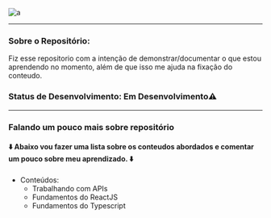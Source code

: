 ![a](https://cdn.discordapp.com/attachments/595687430120669242/995440054669410314/Trilha_Especializar_1.png)

---

### Sobre o Repositório:

Fiz esse repositorio com a intenção de demonstrar/documentar o que estou aprendendo no momento, além de que isso me ajuda na fixação do conteudo.

### Status de Desenvolvimento: Em Desenvolvimento⚠️

---

### Falando um pouco mais sobre repositório

#### ⬇️ Abaixo vou fazer uma lista sobre os conteudos abordados e comentar um pouco sobre meu aprendizado. ⬇️

- Conteúdos:
  - Trabalhando com APIs
  - Fundamentos do ReactJS
  - Fundamentos do Typescript

